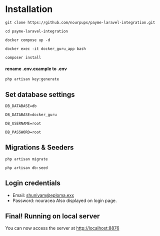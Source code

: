 
# Installation

`git clone https://github.com/nourpups/payme-laravel-integration.git`

`cd payme-laravel-integration`

`docker compose up -d`

`docker exec -it docker_guru_app bash`

`composer install`

#### rename .env.example to .env

`php artisan key:generate`


## Set database settings

`DB_DATABASE=db`

`DB_DATABASE=docker_guru`

`DB_USERNAME=root`

`DB_PASSWORD=root`

## Migrations & Seeders

`php artisan migrate`

`php artisan db:seed`

## Login credentials
- Email: shuniyam@eploma.exx
- Password: nouracea
  Also displayed on login page.

## Final! Running on local server

You can now access the server at [http://localhost:8876](http://localhost:8876)

